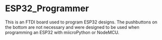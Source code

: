 # ESP32_Programmer
This is an FTDI board used to program ESP32 designs. The pushbuttons on the bottom are not necessary and were designed to be used when programming an ESP32 with miicroPython or NodeMCU.
